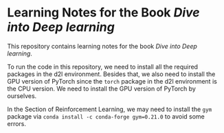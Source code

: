 # Learning Notes for the Book *Dive into Deep learning*

This repository contains learning notes for the book *Dive into Deep learning*.

To run the code in this repository, we need to install all the required packages in the d2l environment. Besides that, we also need to install the GPU version of PyTorch since the `torch` package in the d2l environment is the CPU version. We need to install the GPU version of PyTorch by ourselves.

In the Section of Reinforcement Learning, we may need to install the `gym` package via `conda install -c conda-forge gym=0.21.0` to avoid some errors.
